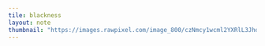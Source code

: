 ```yaml
---
tile: blackness
layout: note
thumbnail: "https://images.rawpixel.com/image_800/czNmcy1wcml2YXRlL3Jhd3BpeGVsX2ltYWdlcy93ZWJzaXRlX2NvbnRlbnQvdXB3azYyMDYxODQ1LXdpa2ltZWRpYS1pbWFnZS1qb2I2MzAtay1sMGcwYWkycS5qcGc.jpg"
---
```

